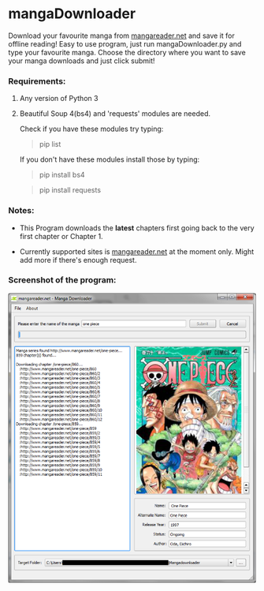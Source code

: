 # mangaDownloader
Download your favourite manga from [mangareader.net](mangareader.net) and save it for offline reading!
Easy to use program, just run mangaDownloader.py and type your favourite manga. Choose the directory where you want to save
your manga downloads and just click submit!

### Requirements:
1. Any version of Python 3
2. Beautiful Soup 4(bs4) and 'requests' modules are needed.

   Check if you have these modules try typing:
 
   >pip list
 
   If you don't have these modules install those by typing:
 
    >pip install bs4

    >pip install requests

### Notes:
- This Program downloads the **latest** chapters first going back to the very first chapter or Chapter 1.

- Currently supported sites is [mangareader.net](mangareader.net) at the moment only. Might add more if there's enough request.






### Screenshot of the program:


![Alt text](screenshot/mangadownloader.png?raw=true "Mangadownloader v1.0")
